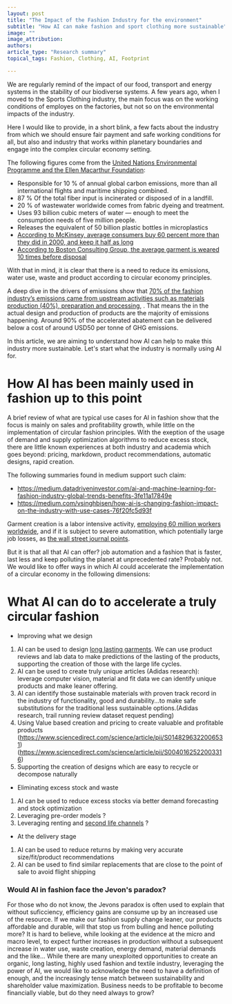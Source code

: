 ```yaml
---
layout: post
title: "The Impact of the Fashion Industry for the environment"
subtitle: "How AI can make fashion and sport clothing more sustainable"
image: ""
image_attribution: 
authors: 
article_type: "Research summary"
topical_tags: Fashion, Clothing, AI, Footprint

---
```


We are regularly remind of the impact of our food, transport and energy systems in the stability of our biodiverse systems. A few years ago, when I moved to the Sports
Clothing industry, the main focus was on the working conditions of employes on the factories, but not so on the environmental impacts of the industry.

Here I would like to provide, in a short blink, a few facts about the industry from which we should ensure fair payment and safe working conditions for all, but also
and industry that works within planetary boundaries and engage into the complex circular economy setting.

The following figures come from the [United Nations Environmental Programme and the Ellen Macarthur Foundation](https://www.worldbank.org/en/news/feature/2019/09/23/costo-moda-medio-ambiente):

* Responsible for 10 % of annual global carbon emissions, more than all international flights and maritime shipping combined. 
* 87 % Of the total fiber input is incinerated or disposed of in a landfill.
* 20 % of wastewater worldwide comes from fabric dyeing and treatment.
* Uses 93 billion cubic meters of water — enough to meet the consumption needs of five million people.
* Releases the equivalent of 50 billion plastic bottles in microplastics
* [According to McKinsey, average consumers buy 60 percent more than they did in 2000, and keep it half as long](https://www.mckinsey.com/industries/retail/our-insights/the-end-of-ownership-for-fashion-products)
* [According to Boston Consulting Group, the average garment is weared 10 times before disposal](http://media-publications.bcg.com/france/Pulse-of-the-Fashion-Industry2019.pdf)

With that in mind, it is clear that there is a need to reduce its emissions, water use, waste and product according to circular economy principles.

A deep dive in the drivers of emissions show that [70% of the fashion industry’s emissions came from upstream activities such as materials production (40%), preparation and processing](https://www.mckinsey.com/~/media/mckinsey/industries/retail/our%20insights/fashion%20on%20climate/fashion-on-climate-full-report.pdf),
. That means the in the actual design and production of products are the majority of emissions happening. Around 90% of the accelerated abatement can be delivered below a cost of around USD50 per tonne of GHG emissions.

In this article, we are aiming to understand how AI can help to make this industry more sustainable. Let's start what the industry is normally using AI for.

# How AI has been mainly used in fashion up to this point

A brief review of what are typical use cases for AI in fashion show that the focus is mainly on sales and profitability growth, while little on the implementation
of circular fashion principles. With the exeption of the usage of demand and supply optimization algorithms to reduce excess stock, there are little known experiences at both industry and academia which goes beyond: pricing, markdown, product recommendations, automatic designs, rapid creation.

The following summaries found in medium support such claim: 

* https://medium.datadriveninvestor.com/ai-and-machine-learning-for-fashion-industry-global-trends-benefits-3fe11a17849e
* https://medium.com/vsinghbisen/how-ai-is-changing-fashion-impact-on-the-industry-with-use-cases-76f20fc5d93f

Garment creation is a labor intensive activity, [employing 60 million workers worldwide](https://fashionunited.com/global-fashion-industry-statistics), and if it is subject to severe automatition, which potentially large job losses, as [the wall street journal points](https://www.youtube.com/watch?v=OsSDI8wWAyQ).

But it is that all that AI can offer? job automation and a fashion that is faster, last less and keep polluting the planet at unprecedented rate? Probably not. We would like to offer ways in which AI could accelerate the implementation of a circular economy in the following dimensions:

# What AI can do to accelerate a truly circular fashion

* Improving what we design
1) AI can be used to design [long lasting garments](https://www.sciencedirect.com/science/article/pii/S0166361522001750). We can use product reviews and lab data to make predictions of the lasting of the products, supporting the creation of those with the large life cycles.
2) AI can be used to create truly unique articles (Adidas research): leverage computer vision, material and fit data we can identify unique products and make leaner offering.
3) AI can identify those sustainable materials with proven track record in the industry of functionality, good and durability...to make safe substitutions for the traditional less sustainable options.(Adidas research, trail running review dataset request pending)
4) Using Value based creation and pricing to create valuable and profitable products (https://www.sciencedirect.com/science/article/pii/S0148296322006531) (https://www.sciencedirect.com/science/article/pii/S0040162522003316)
5) Supporting the creation of designs which are easy to recycle or decompose naturally

* Eliminating excess stock and waste

1) AI can be used to reduce excess stocks via better demand forecasting and stock optimization
2) Leveraging pre-order models ?
3) Leveraging renting and [second life channels](https://electricrunway.com/how-thredup-is-using-ai-to-create-a-more-circular-fashion-future/)  ?

* At the delivery stage
1) AI can be used to reduce returns by making very accurate size/fit/product recommendations
2) AI can be used to find similar replacements that are close to the point of sale to avoid flight shipping

### Would AI in fashion face the Jevon's paradox? 

For those who do not know, the Jevons paradox is often used to explain that without suficciency, efficiency gains are consume up by an increased use of the resource. If we make our fashion supply change leaner, our products affordable and durable, will that stop us from bulling and hence polluting more?
It is hard to believe, while looking at the evidence at the micro and macro level, to expect further increases in production without a subsequent increase in
water use, waste creation, energy demand, material demands and the like... 
While there are many unexploited opportunities to create an organic, long lasting, highly used fashion and textile industry, leveraging the power of AI, we would like to acknowledge the need to have a definition of enough, and the increasingly tense match between sustainability and shareholder value maximization. Business needs to be profitable to become financially viable, but do they need always to grow?










